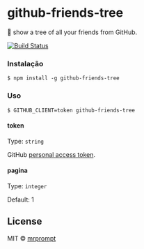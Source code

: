 # github-friends-tree 
🌿  show a tree of all your friends from GitHub.

[![Build Status](https://travis-ci.org/mrprompt/github-friends-tree.svg?branch=master)](https://travis-ci.org/mrprompt/github-friends-tree)

### Instalação

```
$ npm install -g github-friends-tree
```

### Uso

```
$ GITHUB_CLIENT=token github-friends-tree
```

#### token

Type: `string`  

GitHub [personal access token](https://github.com/settings/tokens/new).

#### pagina

Type: `integer`

Default: 1 

## License

MIT © [mrprompt](https://mrprompt.com.br)
